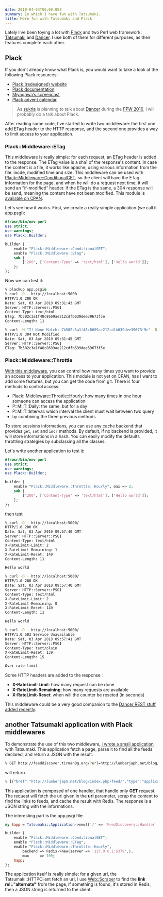 ```yaml
---
date: 2010-04-03T00:00:00Z
summary: In which I have fun with Tatsumaki.
title: More fun with Tatsumaki and Plack
---
```


Lately I've been toying a lot with [Plack](http://plackperl.org/) and two Perl web framework: [Tatsumaki](http://search.cpan.org/perldoc?Tatsumaki) and [Dancer](http://search.cpan.org/perldoc?Dancer). I use both of them for different purposes, as their features complete each other.

## Plack

If you don't already know what Plack is, you would want to take a look at the following Plack resources:

* [Plack (redesigned) website](http://plackperl.org)
* [Plack documentation](http://search.cpan.org/perldoc?Plack)
* [Miyagawa's screencast](http://bulknews.typepad.com/blog/2009/11/plack-and-psgi-screencast-and-feedbacks.html)
* [Plack advent calendar](http://advent.plackperl.org/)

> As [sukria](http://www.sukria.net/) is planning to talk about [Dancer](http://perldancer.org) during the [FPW 2010](http://journeesperl.fr/fpw2010/index.html), I will probably do a talk about Plack.

After reading some code, I've started to write two middleware: the first one add ETag header to the HTTP response, and the second one provides a way to limit access to your application.

### Plack::Middleware::ETag

This middleware is really simple: for each request, an [ETag](http://en.wikipedia.org/wiki/HTTP_ETag) header is added to the response. The ETag value is a sha1 of the response's content. In case the content is a file, it works like apache, using various information from the file: inode, modified time and size. This middleware can be used with [Plack::Middleware::ConditionalGET](http://search.cpan.org/perldoc?Plack::Middleware::ConditionalGET), so the client will have the ETag information for the page, and when he will do a request next time, it will send an "if-modified" header. If the ETag is the same, a 304 response will be send, meaning the content have not been modified. This module is [available on CPAN](http://search.cpan.org/perldoc?Plack::Middleware::ETag).

Let's see how it works. First, we create a really simple application (we call it app.psgi):

```perl
#!/usr/bin/env perl
use strict;
use warnings;
use Plack::Builder;

builder {
    enable "Plack::Middleware::ConditionalGET";
    enable "Plack::Middleware::ETag";
    sub {
        ['200', ['Content-Type' => 'text/html'], ['Hello world']];
    };
};
```

Now we can test it:

```bash
% plackup app.psgi&
% curl -D - http://localhost:5000
HTTP/1.0 200 OK
Date: Sat, 03 Apr 2010 09:31:43 GMT
Server: HTTP::Server::PSGI
Content-Type: text/html
ETag: 7b502c3a1f48c8609ae212cdfb639dee39673f5e
Content-Length: 11

% curl -H "If-None-Match: 7b502c3a1f48c8609ae212cdfb639dee39673f5e" -D - http://localhost:5000
HTTP/1.0 304 Not Modified
Date: Sat, 03 Apr 2010 09:31:45 GMT
Server: HTTP::Server::PSGI
ETag: 7b502c3a1f48c8609ae212cdfb639dee39673f5e
```

### Plack::Middleware::Throttle

[With this middleware](http://git.lumberjaph.net/p5-plack-middleware-throttle.git/), you can control how many times you want to provide an access to your application. This module is not yet on CPAN, has I want to add some features, but you can get the code from git. There is four methods to control access:

* Plack::Middleware::Throttle::Hourly: how many times in one hour someone can access the application
* P::M::T::Daily: the same, but for a day
* P::M::T::Interval: which interval the client must wait between two query
* by combining the three previous methods

To store sessions informations, you can use any cache backend that provides `get`, `set` and `incr` methods. By default, if no backend is provided, it will store informations in a hash. You can easily modify the defaults throttling strategies by subclassing all the classes.

Let's write another application to test it:

```perl
#!/usr/bin/env perl
use strict;
use warnings;
use Plack::Builder;

builder {
    enable "Plack::Middleware::Throttle::Hourly", max => 2;
    sub {
        ['200', ['Content-Type' => 'text/html'], ['Hello world']];
    };
};
```

then test

```bash
% curl -D - http://localhost:5000/
HTTP/1.0 200 OK
Date: Sat, 03 Apr 2010 09:57:40 GMT
Server: HTTP::Server::PSGI
Content-Type: text/html
X-RateLimit-Limit: 2
X-RateLimit-Remaining: 1
X-RateLimit-Reset: 140
Content-Length: 11

Hello world

% curl -D - http://localhost:5000/
HTTP/1.0 200 OK
Date: Sat, 03 Apr 2010 09:57:40 GMT
Server: HTTP::Server::PSGI
Content-Type: text/html
X-RateLimit-Limit: 2
X-RateLimit-Remaining: 0
X-RateLimit-Reset: 140
Content-Length: 11

Hello world

% curl -D - http://localhost:5000/
HTTP/1.0 503 Service Unavailable
Date: Sat, 03 Apr 2010 09:57:41 GMT
Server: HTTP::Server::PSGI
Content-Type: text/plain
X-RateLimit-Reset: 139
Content-Length: 15

Over rate limit
```

Some HTTP headers are added to the response :

* **X-RateLimit-Limit**: how many request can be done
* **X-RateLimit-Remaining**: how many requests are available
* **X-RateLimit-Reset**: when will the counter be reseted (in seconds)

This middleware could be a very good companion to the [Dancer REST stuff](http://www.sukria.net/fr/archives/2010/03/19/let-the-dancer-rest/) [added recently](/easily-create-rest-interface-with-the-dancer-1.170/).

## another Tatsumaki application with Plack middlewares

To demonstrate the use of this two middleware, [I wrote a small application](http://git.lumberjaph.net/p5-feeddiscovery.git/) with Tatsumaki. This application fetch a page, parse it to find all the feeds declared, and return a JSON with the result.

```bash
% GET http://feeddiscover.tirnan0g.org/?url=http://lumberjaph.net/blog/
```

will return

```javascript
% [{"href":"http://lumberjaph.net/blog/index.php/feed/","type":"application/rss+xml","title":"i'm a lumberjaph RSS Feed"}]
```

This application is composed of one handler, that handle only **GET** request. The request will fetch the url given in the **url** parameter, scrap the content to find the links to feeds, and cache the result with Redis. The response is a JSON string with the informations.

The interesting part is the app.psgi file:

```perl
my $app = Tatsumaki::Application->new(['/' => 'FeedDiscovery::Handler'],);

builder {
    enable "Plack::Middleware::ConditionalGET";
    enable "Plack::Middleware::ETag";
    enable "Plack::Middleware::Throttle::Hourly",
        backend => Redis->new(server => '127.0.0.1:6379',),
        max     => 100;
    $app;
};
```

The application itself is really simple: for a given url, the Tatsumaki::HTTPClient fetch an url, I use [Web::Scraper](http://search.cpan.org/perldoc?Web::Scraper) to find the **link rel="alternate"** from the page, if something is found, it's stored in Redis, then a JSON string is returned to the client.
